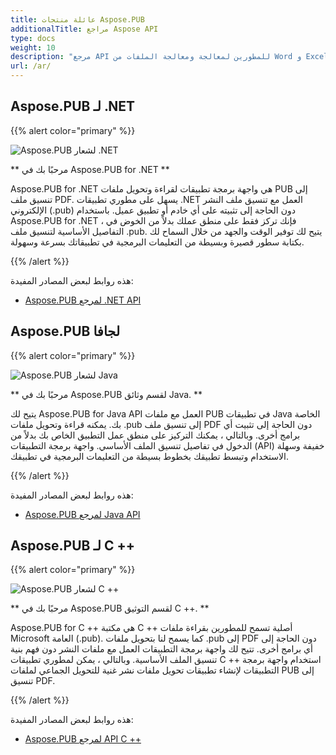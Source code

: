 ```yaml
---
title: عائلة منتجات Aspose.PUB
additionalTitle: مراجع Aspose API
type: docs
weight: 10
description: "مرجع API للمطورين لمعالجة ومعالجة الملفات من Word و Excel و PowerPoint و Visio و PDF و CAD والعديد من الفئات الأخرى في تطبيقات الويب أو سطح المكتب أو الأجهزة المحمولة باستخدام Aspose.PUB."
url: /ar/
---
```


## Aspose.PUB لـ .NET

{{% alert color="primary" %}}

![Aspose.PUB لشعار .NET](../home_1.png)

** مرحبًا بك في Aspose.PUB for .NET **

Aspose.PUB for .NET هي واجهة برمجة تطبيقات لقراءة وتحويل ملفات PUB إلى تنسيق ملف PDF. يسهل على مطوري تطبيقات .NET العمل مع تنسيق ملف النشر الإلكتروني (.pub) دون الحاجة إلى تثبيته على أي خادم أو تطبيق عميل. باستخدام Aspose.PUB for .NET ، فإنك تركز فقط على منطق عملك بدلاً من الخوض في التفاصيل الأساسية لتنسيق ملف .pub. يتيح لك توفير الوقت والجهد من خلال السماح لك بكتابة سطور قصيرة وبسيطة من التعليمات البرمجية في تطبيقاتك بسرعة وسهولة.

{{% /alert %}}

هذه روابط لبعض المصادر المفيدة:
- [Aspose.PUB لمرجع .NET API](/pub/ar/net/)

## Aspose.PUB لجافا

{{% alert color="primary" %}}

![Aspose.PUB لشعار Java](../home_2.png)

** مرحبًا بك في Aspose.PUB لقسم وثائق Java. **

يتيح لك Aspose.PUB for Java API العمل مع ملفات PUB في تطبيقات Java الخاصة بك. يمكنه قراءة وتحويل ملفات .pub إلى تنسيق ملف PDF دون الحاجة إلى تثبيت أي برامج أخرى. وبالتالي ، يمكنك التركيز على منطق عمل التطبيق الخاص بك بدلاً من الدخول في تفاصيل تنسيق الملف الأساسي. واجهة برمجة التطبيقات (API) خفيفة وسهلة الاستخدام وتبسط تطبيقك بخطوط بسيطة من التعليمات البرمجية في تطبيقك.

{{% /alert %}}

هذه روابط لبعض المصادر المفيدة:

- [Aspose.PUB لمرجع Java API](/pub/java/)


## Aspose.PUB لـ C ++

{{% alert color="primary" %}}

![Aspose.PUB لشعار C ++](../home_3.png)

** مرحبًا بك في Aspose.PUB لقسم التوثيق C ++. **

Aspose.PUB for C ++ هي مكتبة C ++ أصلية تسمح للمطورين بقراءة ملفات Microsoft العامة (.pub). كما يسمح لنا بتحويل ملفات .pub إلى PDF دون الحاجة إلى أي برامج أخرى. تتيح لك واجهة برمجة التطبيقات العمل مع ملفات النشر دون فهم بنية تنسيق الملف الأساسية. وبالتالي ، يمكن لمطوري تطبيقات C ++ استخدام واجهة برمجة التطبيقات لإنشاء تطبيقات تحويل ملفات نشر غنية للتحويل الجماعي لملفات PUB إلى تنسيق PDF.

{{% /alert %}}

هذه روابط لبعض المصادر المفيدة:
- [Aspose.PUB لمرجع API C ++](/pub/cpp/)

